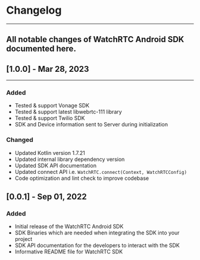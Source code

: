 # Changelog
----------------------------
All notable changes of WatchRTC Android SDK documented here.
----------------------------

## [1.0.0] - Mar 28, 2023
----------------------------
### Added

- Tested & support Vonage SDK
- Tested & support latest libwebrtc-111 library
- Tested & support Twilio SDK
- SDK and Device information sent to Server during initialization

### Changed
- Updated Kotlin version 1.7.21
- Updated internal library dependency version
- Updated SDK API documentation
- Updated connect API i.e. `WatchRTC.connect(Context, WatchRTCConfig)`
- Code optimization and lint check to improve codebase

## [0.0.1] - Sep 01, 2022

### Added

- Initial release of the WatchRTC Android SDK
- SDK Binaries which are needed when integrating the SDK into your project
- SDK API documentation for the developers to interact with the SDK
- Informative README file for WatchRTC SDK
